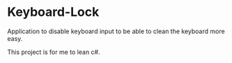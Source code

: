 # Keyboard-Lock
Application to disable keyboard input to be able to clean the keyboard more easy.

This project is for me to lean c#. 
